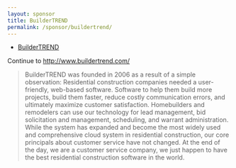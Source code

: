 ```yaml
---
layout: sponsor
title: BuilderTREND
permalink: /sponsor/buildertrend/
---
```


<ul class="sponsors">
	<li class="sponsor solo icon-sponsor icon-sponsor-buildertrend"><a href="http://www.buildertrend.com/">BuilderTREND</a></li>
</ul>

Continue to <a href="http://www.buildertrend.com/">http://www.buildertrend.com/</a>

> BuilderTREND was founded in 2006 as a result of a simple observation: Residential construction companies needed a user-friendly, web-based software. Software to help them build more projects, build them faster, reduce costly communication errors, and ultimately maximize customer satisfaction. Homebuilders and remodelers can use our technology for lead management, bid solicitation and management, scheduling, and warrant administration. While the system has expanded and become the most widely used and comprehensive cloud system in residential construction, our core principals about customer service have not changed. At the end of the day, we are a customer service company, we just happen to have the best residential construction software in the world.

